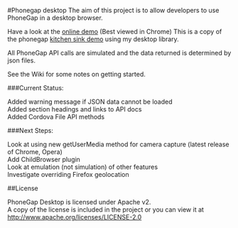 #Phonegap desktop
The aim of this project is to allow developers to use PhoneGap in a desktop browser.

Have a look at the [online demo](http://jxp.github.com/phonegap-desktop/demo/) (Best viewed in Chrome)
This is a copy of the phonegap [kitchen sink demo](https://github.com/mwbrooks/phonegap-kitchen-sink) using my desktop library.


All PhoneGap API calls are simulated and the data returned is determined by json files.

See the Wiki for some notes on getting started.


###Current Status:

Added warning message if JSON data cannot be loaded  
Added section headings and links to API docs  
Added Cordova File API methods  


###Next Steps:

Look at using new getUserMedia method for camera capture (latest release of Chrome, Opera)  
Add ChildBrowser plugin  
Look at emulation (not simulation) of other features  
Investigate overriding Firefox geolocation  

##License

PhoneGap Desktop is licensed under Apache v2.  
A copy of the license is included in the project or you can view it at http://www.apache.org/licenses/LICENSE-2.0